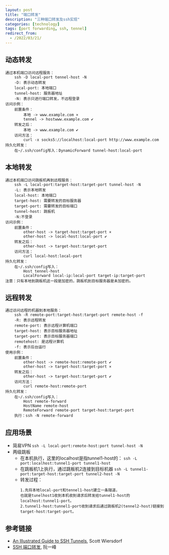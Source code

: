 ```yaml
---
layout: post
title: "端口转发"
description: "三种端口转发及ssh实现"
categories: [technology]
tags: [port forwarding, ssh, tennel]
redirect_from:
  - /2022/03/21/
---
```


## 动态转发  
    通过本机端口访问远程服务：
        ssh -D local-port tennel-host -N 
        -D: 表示动态转发  
        local-port: 本地端口  
        tunnel-host: 服务器地址
        -N: 表示只进行端口转发，不远程登录
    访问示例：
        前置条件：
            本地 -> www.example.com ×
            tennel -> hostwww.example.com ✔
        转发之后：
            本地 -> www.example.com ✔
        访问方法：
            curl -x socks5://localhost:local-port http://www.example.com
    持久化转发：
        在~/.ssh/config写入：DynamicForward tunnel-host:local-port

## 本地转发  
    通过本机端口访问跳板机再到远程服务：
        ssh -L local-port:target-host:target-port tunnel-host -N  
        -L: 表示本地转发  
        local-host: 本地端口  
        target-host: 需要转发的目标服务器  
        target-port: 需要转发的目标端口  
        tunnel-host: 跳板机  
        -N:不登录  
    访问示例：
        前置条件：
            other-host -> target-host:target-port ×
            other-host -> local-host:local-port ✔
        转发之后：
            other-host -> target-host:target-port
        访问方法：
            curl local-host:local-port
    持久化转发：
        在~/.ssh/config写入：
            Host tennel-host
            LocalForward local-ip:local-port target-ip:target-port
    注意：只有本地到跳板机这一段是加密的，跳板机到目标服务器是未加密的。

## 远程转发  
    通过访问远程的机器到本地服务：
        ssh -R remote-port:target-host:target-port remote-host -f  
        -R: 表示远程转发  
        remote-port: 表示远程计算机端口  
        target-host: 表示目标服务器地址  
        target-port: 表示目标服务器端口
        remotehost: 是远程计算机  
        -f: 表示后台运行
    使用示例：
        前置条件：
            other-host -> remote-host:remote-port ✔
            other-host -> target-host:target-port ×
        转发之后：
            other-host -> target-host:target-port ✔
        访问方法：
            curl remote-host:remote-port
    持久化转发：
        在~/.ssh/config写入：
            Host remote-forward
            HostName remote-host
            RemoteForward remote-port target-host:target-port
        执行：ssh -N remote-forward

## 应用场景
  - 简易VPN
    `ssh -L local-port:remote-host:port tunnel-host -N`
  - 两级跳板
    - 在本机执行，这里的localhost是指tunnel1-host的：
        `ssh -L port:localhost:tunnel1-port tunnel1-host`
    - 在跳板机1上执行，通过跳板机2连接到目标机器
        `ssh -L tunnel1-port:target-host:target-port tunnel2-host -N`
    - 转发过程：
        ```
        1.先将本地local-port和tennel1-host建立一条隧道，  
        也就是tunelhost1收到本机收到请求后转发给tunnel1-host的localhost:tunnel1-port。  
        2.tunnel1-host:tunnel1-port收到请求后通过跳板机2(tennel2-host)链接到target-host:target-port。
        ```

## 参考链接
- [An Illustrated Guide to SSH Tunnels](https://solitum.net/posts/an-illustrated-guide-to-ssh-tunnels/), Scott Wiersdorf
- [SSH 端口转发](https://wangdoc.com/ssh/port-forwarding.html), 阮一峰